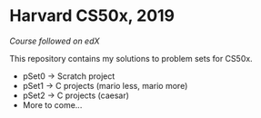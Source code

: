 # Harvard CS50x, 2019
<p><em>Course followed on edX</em></p>
<p>This repository contains my solutions to problem sets for CS50x.</p>
<ul>
  <li>pSet0 → Scratch project</li>
  <li>pSet1 → C projects (mario less, mario more)</li>
  <li>pSet2 → C projects (caesar)</li>
  <li>More to come...</li>
</ul>